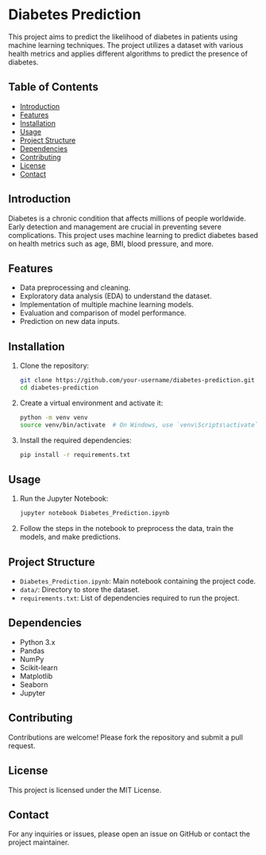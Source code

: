 
# Diabetes Prediction

This project aims to predict the likelihood of diabetes in patients using machine learning techniques. The project utilizes a dataset with various health metrics and applies different algorithms to predict the presence of diabetes.

## Table of Contents

- [Introduction](#introduction)
- [Features](#features)
- [Installation](#installation)
- [Usage](#usage)
- [Project Structure](#project-structure)
- [Dependencies](#dependencies)
- [Contributing](#contributing)
- [License](#license)
- [Contact](#contact)

## Introduction

Diabetes is a chronic condition that affects millions of people worldwide. Early detection and management are crucial in preventing severe complications. This project uses machine learning to predict diabetes based on health metrics such as age, BMI, blood pressure, and more.

## Features

- Data preprocessing and cleaning.
- Exploratory data analysis (EDA) to understand the dataset.
- Implementation of multiple machine learning models.
- Evaluation and comparison of model performance.
- Prediction on new data inputs.

## Installation

1. Clone the repository:
    ```bash
    git clone https://github.com/your-username/diabetes-prediction.git
    cd diabetes-prediction
    ```

2. Create a virtual environment and activate it:
    ```bash
    python -m venv venv
    source venv/bin/activate  # On Windows, use `venv\Scripts\activate`
    ```

3. Install the required dependencies:
    ```bash
    pip install -r requirements.txt
    ```

## Usage

1. Run the Jupyter Notebook:
    ```bash
    jupyter notebook Diabetes_Prediction.ipynb
    ```

2. Follow the steps in the notebook to preprocess the data, train the models, and make predictions.

## Project Structure

- `Diabetes_Prediction.ipynb`: Main notebook containing the project code.
- `data/`: Directory to store the dataset.
- `requirements.txt`: List of dependencies required to run the project.

## Dependencies

- Python 3.x
- Pandas
- NumPy
- Scikit-learn
- Matplotlib
- Seaborn
- Jupyter

## Contributing

Contributions are welcome! Please fork the repository and submit a pull request.

## License

This project is licensed under the MIT License.

## Contact

For any inquiries or issues, please open an issue on GitHub or contact the project maintainer.
